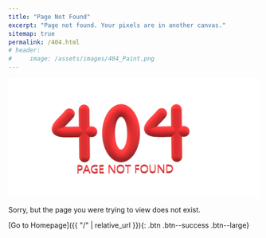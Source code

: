 ```yaml
---
title: "Page Not Found"
excerpt: "Page not found. Your pixels are in another canvas."
sitemap: true
permalink: /404.html
# header:
#     image: /assets/images/404_Paint.png
---
```

![foo](/assets/images/404_Paint.png)

Sorry, but the page you were trying to view does not exist.

[Go to Homepage]({{ "/" | relative_url }}){: .btn .btn--success .btn--large}